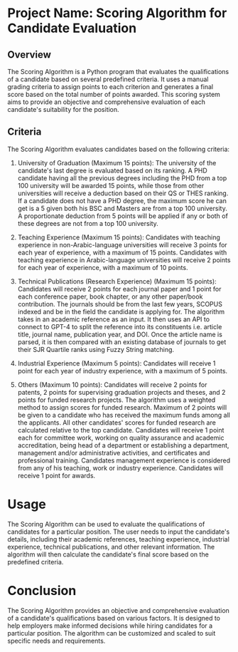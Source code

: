 # Project Name: Scoring Algorithm for Candidate Evaluation

## Overview
The Scoring Algorithm is a Python program that evaluates the qualifications of a candidate based on several predefined criteria. It uses a manual grading criteria to assign points to each criterion and generates a final score based on the total number of points awarded. This scoring system aims to provide an objective and comprehensive evaluation of each candidate's suitability for the position.

## Criteria
The Scoring Algorithm evaluates candidates based on the following criteria:

1. University of Graduation (Maximum 15 points):
The university of the candidate's last degree is evaluated based on its ranking. A PHD candidate having all the previous degrees including the PHD from a top 100 university will be awarded 15 points, while those from other universities will receive a deduction based on their QS or THES ranking. If a candidate does not have a PHD degree, the maximum score he can get is a 5 given both his BSC and Masters are from a top 100 university. A proportionate deduction from 5 points will be applied if any or both of these degrees are not from a top 100 university.

2. Teaching Experience (Maximum 15 points):
Candidates with teaching experience in non-Arabic-language universities will receive 3 points for each year of experience, with a maximum of 15 points. Candidates with teaching experience in Arabic-language universities will receive 2 points for each year of experience, with a maximum of 10 points.

3. Technical Publications (Research Experience) (Maximum 15 points):
Candidates will receive 2 points for each journal paper and 1 point for each conference paper, book chapter, or any other paper/book contribution. The journals should be from the last few years, SCOPUS indexed and be in the field the candidate is applying for. The algorithm takes in an academic reference as an input. It then uses an API to connect to GPT-4 to split the reference into its constituents i.e. article title, journal name, publication year, and DOI. Once the article name is parsed, it is then compared with an existing database of journals to get their SJR Quartile ranks using Fuzzy String matching.

4. Industrial Experience (Maximum 5 points):
Candidates will receive 1 point for each year of industry experience, with a maximum of 5 points.

5. Others (Maximum 10 points):
Candidates will receive 2 points for patents, 2 points for supervising graduation projects and theses, and 2 points for funded research projects. The algorithm uses a weighted method to assign scores for funded research. Maximum of 2 points will be given to a candidate who has received the maximum funds among all the applicants. All other candidates' scores for funded research are calculated relative to the top candidate. Candidates will receive 1 point each for committee work, working on quality assurance and academic accreditation, being head of a department or establishing a department, management and/or administrative activities, and certificates and professional training. Candidates management experience is considered from any of his teaching, work or industry experience. Candidates will receive 1 point for awards.

# Usage
The Scoring Algorithm can be used to evaluate the qualifications of candidates for a particular position. The user needs to input the candidate's details, including their academic references, teaching experience, industrial experience, technical publications, and other relevant information. The algorithm will then calculate the candidate's final score based on the predefined criteria.

# Conclusion
The Scoring Algorithm provides an objective and comprehensive evaluation of a candidate's qualifications based on various factors. It is designed to help employers make informed decisions while hiring candidates for a particular position. The algorithm can be customized and scaled to suit specific needs and requirements.